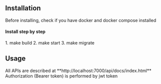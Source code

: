<h2>Installation</h2>
 Before installing, check if you have docker and docker compose installed <br>
<h4>Install step by step</h4>
1. make build
2. make start
3. make migrate

<h2>Usage</h2>
All APIs are described at **http://localhost:7000/api/docs/index.html**
<br>
Authorization (Bearer token) is performed by jwt token